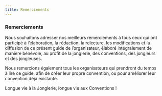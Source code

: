 ```yaml
---
title: Remerciements
---
```


### Remerciements

Nous souhaitons adresser nos meilleurs remerciements à tous ceux qui ont participé à l’élaboration, la rédaction, la relecture, les modifications et la diffusion de ce présent guide de l’organisateur, élaboré intégralement de manière bénévole, au profit de la jonglerie, des conventions, des jongleurs et des jongleuses.

Nous remercions également tous les organisateurs qui prendront du temps à lire ce guide, afin de créer leur propre convention, ou pour améliorer leur convention déjà existante.

Longue vie à la Jonglerie, longue vie aux Conventions !

